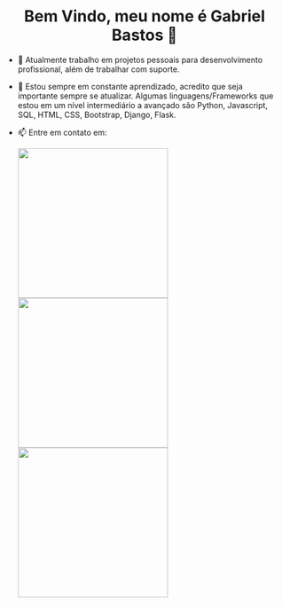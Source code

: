 ### <h1 align="center"> Bem Vindo, meu nome é Gabriel Bastos 👋</h1>



- 🔭 Atualmente trabalho em projetos pessoais para desenvolvimento profissional, além de trabalhar com suporte.<br>
- 🌱 Estou sempre em constante aprendizado, acredito que seja importante sempre se atualizar. Algumas linguagens/Frameworks que estou em um nível intermediário a avançado são Python, Javascript, SQL, HTML, CSS, Bootstrap, Django, Flask.<br>

- 📫 Entre em contato em:<br>

  <img src="https://github.com/bastosgabriel312/images/blob/master/linkedin.png?raw=true" heigth=125 width=270 href="https://www.linkedin.com/in/bastosgabriel312"> <img src="https://github.com/bastosgabriel312/images/blob/master/Gmail.png?raw=true" heigth=125 width=270 href="mailto:bastosgabriel312@gmail.com"> <img src="https://github.com/bastosgabriel312/images/blob/master/whatsapp.jpg?raw=true" heigth=125 width=270 href="https://wa.me/55011991677867"> 

<!--
        <a href="https://www.linkedin.com/in/bastosgabriel312"> LinkedIn</a> <br> 
        <a href="mailto:bastosgabriel312@gmail.com">E-mail</a><br>
        <a href="https://wa.me/55011991677867"> Whatsapp </a> <br>
-->

    
